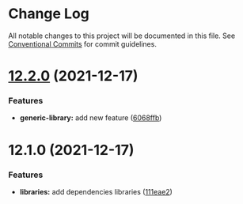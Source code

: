 # Change Log

All notable changes to this project will be documented in this file.
See [Conventional Commits](https://conventionalcommits.org) for commit guidelines.

# [12.2.0](https://github.com/yohitan12/semver-libs/compare/generic-library@12.1.0...generic-library@12.2.0) (2021-12-17)


### Features

* **generic-library:** add new feature ([6068ffb](https://github.com/yohitan12/semver-libs/commit/6068ffba67257d2c0ebc6992f0c25c957e9203f4))





# 12.1.0 (2021-12-17)


### Features

* **libraries:** add dependencies libraries ([111eae2](https://github.com/yohitan12/semver-libs/commit/111eae22b43a9a040b606443525359dbba82b9c6))
